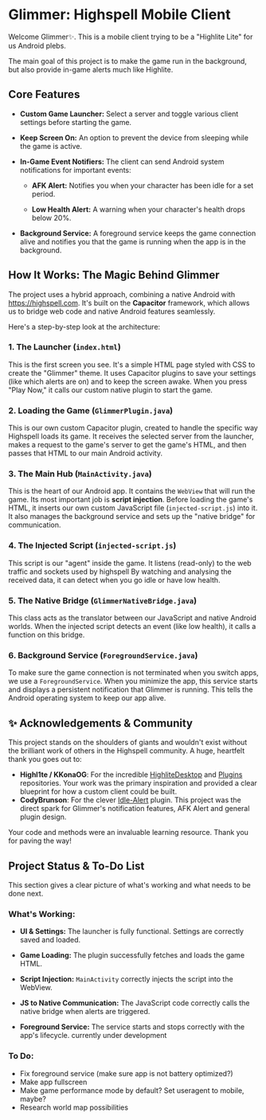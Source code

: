 # Glimmer: Highspell Mobile Client

Welcome Glimmer✨. This is a mobile client trying to be a "Highlite Lite" for us Android plebs. 

The main goal of this project is to make the game run in the background, but also provide in-game alerts much like Highlite. 


## Core Features

*   **Custom Game Launcher:** Select a server and toggle various client settings before starting the game.
    
*   **Keep Screen On:** An option to prevent the device from sleeping while the game is active.
    
*   **In-Game Event Notifiers:** The client can send Android system notifications for important events:
    
    *   **AFK Alert:** Notifies you when your character has been idle for a set period.
        
    *   **Low Health Alert:** A warning when your character's health drops below 20%.
        
*   **Background Service:** A foreground service keeps the game connection alive and notifies you that the game is running when the app is in the background.
    


## How It Works: The Magic Behind Glimmer


The project uses a hybrid approach, combining a native Android with https://highspell.com. It's built on the **Capacitor** framework, which allows us to bridge web code and native Android features seamlessly.

Here's a step-by-step look at the architecture:

### 1\. The Launcher (`index.html`)



This is the first screen you see. It's a simple HTML page styled with CSS to create the "Glimmer" theme. It uses Capacitor plugins to save your settings (like which alerts are on) and to keep the screen awake. When you press "Play Now," it calls our custom native plugin to start the game.

### 2\. Loading the Game (`GlimmerPlugin.java`)



This is our own custom Capacitor plugin, created to handle the specific way Highspell loads its game. It receives the selected server from the launcher, makes a request to the game's server to get the game's HTML, and then passes that HTML to our main Android activity.

### 3\. The Main Hub (`MainActivity.java`)



This is the heart of our Android app. It contains the `WebView` that will run the game. Its most important job is **script injection**. Before loading the game's HTML, it inserts our own custom JavaScript file (`injected-script.js`) into it. It also manages the background service and sets up the "native bridge" for communication.

### 4\. The Injected Script (`injected-script.js`)


This script is our "agent" inside the game. It listens (read-only) to the web traffic and sockets used by highspell  By watching and analysing the received data, it can detect when you go idle or have low health.

### 5\. The Native Bridge (`GlimmerNativeBridge.java`)


This class acts as the translator between our JavaScript and native Android worlds. When the injected script detects an event (like low health), it calls a function on this bridge. 

### 6\. Background Service (`ForegroundService.java`)


To make sure the game connection is not terminated when you switch apps, we use a `ForegroundService`. When you minimize the app, this service starts and displays a persistent notification that Glimmer is running. This tells the Android operating system to keep our app alive.



## ✨ Acknowledgements & Community



This project stands on the shoulders of giants and wouldn't exist without the brilliant work of others in the Highspell community. A huge, heartfelt thank you goes out to:

*   **Highl1te / KKonaOG**: For the incredible [HighliteDesktop](https://github.com/Highl1te/HighliteDesktop/) and [Plugins](https://github.com/Highl1te/Plugins) repositories. Your work was the primary inspiration and provided a clear blueprint for how a custom client could be built.
*   **CodyBrunson**: For the clever [Idle-Alert](https://github.com/CodyBrunson/Idle-Alert) plugin. This project was the direct spark for Glimmer's notification features, AFK Alert and general plugin design.

Your code and methods were an invaluable learning resource. Thank you for paving the way!


## Project Status & To-Do List



This section gives a clear picture of what's working and what needs to be done next.

### What's Working:



*   **UI & Settings:** The launcher is fully functional. Settings are correctly saved and loaded.
    
*   **Game Loading:** The plugin successfully fetches and loads the game HTML.
    
*   **Script Injection:** `MainActivity` correctly injects the script into the WebView.
    
*   **JS to Native Communication:** The JavaScript code correctly calls the native bridge when alerts are triggered.
    
*   **Foreground Service:** The service starts and stops correctly with the app's lifecycle. currently under development
    
### To Do:
* Fix foreground service (make sure app is not battery optimized?)
* Make app fullscreen
* Make game performance mode by default? Set useragent to mobile, maybe?
* Research world map possibilities
